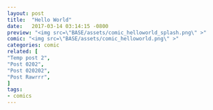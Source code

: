 ```yaml
---
layout: post
title:  "Hello World"
date:   2017-03-14 03:14:15 -0800
preview: "<img src=\"BASE/assets/comic_helloworld_splash.png\" >"
comic: "<img src=\"BASE/assets/comic_helloworld.png\" >"
categories: comic
related: [
"Temp post 2",
"Post 0202",
"Post 020202",
"Post Rawrrr",
]
tags:
- comics
---
```

